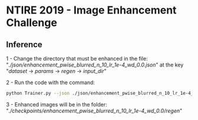 # NTIRE 2019 - Image Enhancement Challenge

## Inference

1 - Change the directory that must be enhanced in the file: "_./json/enhancement\_pwise\_blurred\_n\_10\_lr\_1e-4\_wd\_0.0.json_" at the key "_dataset_ &rightarrow; _params_ &rightarrow; _regen_ &rightarrow; _input_dir_"

2 - Run the code with the command: 

```sh
python Trainer.py --json ./json/enhancement_pwise_blurred_n_10_lr_1e-4_wd_0.0.json --regen
```

3 - Enhanced images will be in the folder: "_./checkpoints/enhancement_pwise_blurred_n_10_lr_1e-4_wd_0.0/regen_"
